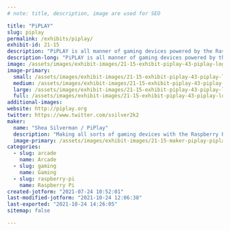 ```yaml
---
# note: title, description, image are used for SEO

title: "PiPLAY"
slug: piplay
permalink: /exhibits/piplay/
exhibit-id: 21-15
description: "PiPLAY is all manner of gaming devices powered by the Raspberry Pi!"
description-long: "PiPLAY is all manner of gaming devices powered by the Raspberry Pi!  This year we will have our PiPlay Portable, Deskcade, Wallcade, and our DDR Machine powered by the Pi4 and Stepmania!"
image: /assets/images/exhibit-images/21-15-exhibit-piplay-43-piplay-logo-1-9138-large.png
image-primary: 
  small: /assets/images/exhibit-images/21-15-exhibit-piplay-43-piplay-logo-1-9138-small.png
  medium: /assets/images/exhibit-images/21-15-exhibit-piplay-43-piplay-logo-1-9138-medium.png
  large: /assets/images/exhibit-images/21-15-exhibit-piplay-43-piplay-logo-1-9138-large.png
  full: /assets/images/exhibit-images/21-15-exhibit-piplay-43-piplay-logo-1-9138-full.png
additional-images: 
website: http://piplay.org
twitter: https://www.twitter.com/ssilver2k2
maker: 
  name: "Shea Silverman / PiPlay"
  description: "Making all sorts of gaming devices with the Raspberry Pi!  This year&#039;s is a DDR machine powered by the Raspberry Pi 4!"
  image-primary: /assets/images/exhibit-images/21-15-maker-piplay-piplay-logo-1-medium.png
categories: 
  - slug: arcade
    name: Arcade
  - slug: gaming
    name: Gaming
  - slug: raspberry-pi
    name: Raspberry Pi
created-jotform: "2021-07-24 10:52:01"
last-modified-jotform: "2021-10-24 12:06:38"
last-exported: "2021-10-24 14:26:05"
sitemap: false

---
```

